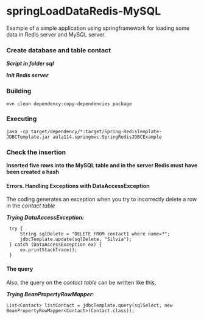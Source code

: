 # springLoadDataRedis-MySQL
Example of a simple application using springframework for loading some data in Redis server and MySQL server.

### Create database and table contact

_**Script in folder sql**_    

_**Init Redis server**_

### Building     
    mvn clean dependency:copy-dependencies package

### Executing     
    java -cp target/dependency/*:target/Spring-RedisTemplate-JDBCTemplate.jar aula114.springmvc.SpringRedisJDBCExample
    
### Check the insertion

**Inserted five rows into the MySQL table and in the server Redis must have been created a hash**

#### Errors. Handling Exceptions with DataAccessException

The coding generates an exception when you try to incorrectly delete a row in the _contact table_

_**Trying DataAccessException:**_        


     try {
         String sqlDelete = "DELETE FROM contact1 where name=?";
         jdbcTemplate.update(sqlDelete, "Silvia");
     } catch (DataAccessException ex) {
         ex.printStackTrace();
     }

#### The query

Also, the query on the _contact table_ can be written like this,   

_**Trying BeanPropertyRowMapper:**_

    List<Contact> listContact = jdbcTemplate.query(sqlSelect, new BeanPropertyRowMapper<Contact>(Contact.class)); 
